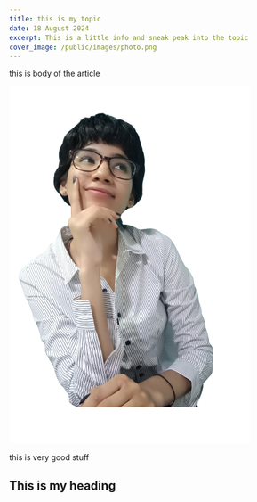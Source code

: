 ```yaml
---
title: this is my topic
date: 18 August 2024
excerpt: This is a little info and sneak peak into the topic
cover_image: /public/images/photo.png
---
```

this is body of the article


<img src='/images/photo.png' alt="post" />

this is very good stuff

## This is my heading

